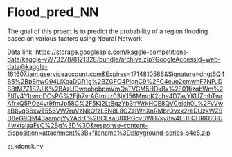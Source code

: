 # Flood_pred_NN
The goal of this proect is to predict the probability of a region flooding based on various factors using Neural Network.

Data link:
https://storage.googleapis.com/kaggle-competitions-data/kaggle-v2/73278/8121328/bundle/archive.zip?GoogleAccessId=web-data@kaggle-161607.iam.gserviceaccount.com&Expires=1714810586&Signature=dngt6Q4B5%2BpShwG94LlXoaDGR1g%2BZGFO4PiqnC9%2FC4euo2cmwhF7NPJDS8tM7Z1S2JIK%2BAzUDwoohpbpmVmQaTVGM5HDkBx%2F01fjzqbWm%2Flffy4YItwrdDOsPG%2Fjh7vrAGtmtiz03jX156MmpK2che4D7ayYKUZmbTwrAfrxQ5POz4yt9fmJp58C%2F5Kj2LtBqzYb3tfWrkHOE8QVCejdh0L%2FvVwaB8yqB6xwT556VW7ruVzNkOfzL5N8L8OZzIWnXnRMbrQvxx2HiDUzkWZ9D8eG9QM43aamqjYyYAdrT%2BCEsaB8XPGcvBWH7ky8w4EUFQHRK8GIU4wxtalaaFsQ%2Bg%3D%3D&response-content-disposition=attachment%3B+filename%3Dplayground-series-s4e5.zip

s;.kdcnsk.nv
